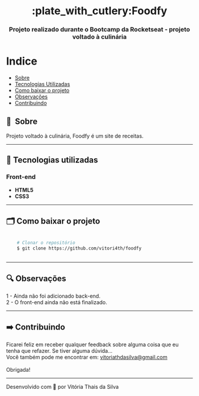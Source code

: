 

<h1 align="center">
    :plate_with_cutlery:Foodfy
</h1>

<h3 align="center">
    Projeto realizado durante o Bootcamp da Rocketseat -  projeto voltado à culinária
<h3 >

# Indice

- [Sobre](#-sobre)
- [Tecnologias Utilizadas](#-tecnologias-utilizadas)
- [Como baixar o projeto](#-como-baixar-o-projeto)
- [Observações](#-observações)
- [Contribuindo](#-contribuindo)

## 🔖&nbsp; Sobre

Projeto voltado à culinária, Foodfy é um site de receitas.

---

## 🚀 Tecnologias utilizadas
<h3>
  Front-end
</h3>

<ul>
  <li> <strong> HTML5 </strong> </li>
  <li> <strong> CSS3 </strong> </li>
</ul>

---

## 🗂 Como baixar o projeto

```bash

    # Clonar o repositório
    $ git clone https://github.com/vitori4th/foodfy
    

```

---

## 🔍 Observações

1 - Ainda não foi adicionado back-end.
<br/>
2 - O front-end ainda não está finalizado.
<br/>

---

## ➡️ Contribuindo

Ficarei feliz em receber qualquer feedback sobre alguma coisa que eu tenha que refazer. Se tiver alguma dúvida...
<br>
Você também pode me encontrar em: vitoriathdasilva@gmail.com
<br><br>
Obrigada!
<br>

---

Desenvolvido com 💜 por Vitória Thais da Silva

